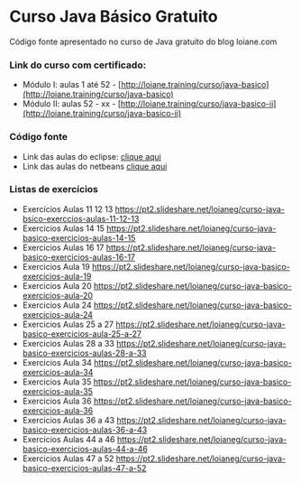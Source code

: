 Curso Java Básico Gratuito
=================

Código fonte apresentado no curso de Java gratuito do blog loiane.com

### Link do curso com certificado:
* Módulo I: aulas 1 até 52 - [http://loiane.training/curso/java-basico](http://loiane.training/curso/java-basico)
* Módulo II: aulas 52 - xx - [http://loiane.training/curso/java-basico-ii](http://loiane.training/curso/java-basico-ii)

### Código fonte
* Link das aulas do eclipse: [clique aqui](https://github.com/loiane/curso-java-basico/tree/master/eclipse/curso-java-basico/src/com/loiane/cursojava)
* Link das aulas do netbeans [clique aqui](https://github.com/loiane/curso-java-basico/tree/master/netbeans/curso-java-basico/src/com/loiane/cursojava)

### Listas de exercícios
* Exercícios Aulas 11 12 13 https://pt2.slideshare.net/loianeg/curso-java-bsico-exerccios-aulas-11-12-13
* Exercicios Aulas 14 15 https://pt2.slideshare.net/loianeg/curso-java-basico-exercicios-aulas-14-15
* Exercicios Aulas 16 17 https://pt2.slideshare.net/loianeg/curso-java-basico-exercicios-aulas-16-17
* Exercicios Aula 19 https://pt2.slideshare.net/loianeg/curso-java-basico-exercicios-aula-19
* Exercicios Aula 20 https://pt2.slideshare.net/loianeg/curso-java-basico-exercicios-aula-20
* Exercicios Aula 24 https://pt2.slideshare.net/loianeg/curso-java-basico-exercicios-aula-24
* Exercicios Aulas 25 a 27 https://pt2.slideshare.net/loianeg/curso-java-basico-exercicios-aula-25-a-27
* Exercicios Aulas 28 a 33 https://pt2.slideshare.net/loianeg/curso-java-basico-exercicios-aulas-28-a-33
* Exercicios Aula 34 https://pt2.slideshare.net/loianeg/curso-java-basico-exercicios-aula-34
* Exercicios Aula 35 https://pt2.slideshare.net/loianeg/curso-java-basico-exercicios-aula-35
* Exercicios Aula 36 https://pt2.slideshare.net/loianeg/curso-java-basico-exercicios-aula-36
* Exercicios Aulas 36 a 43 https://pt2.slideshare.net/loianeg/curso-java-basico-exercicios-aulas-36-a-43
* Exercicios Aulas 44 a 46 https://pt2.slideshare.net/loianeg/curso-java-basico-exercicios-aulas-44-a-46
* Exercicios Aulas 47 a 52 https://pt2.slideshare.net/loianeg/curso-java-basico-exercicios-aulas-47-a-52
